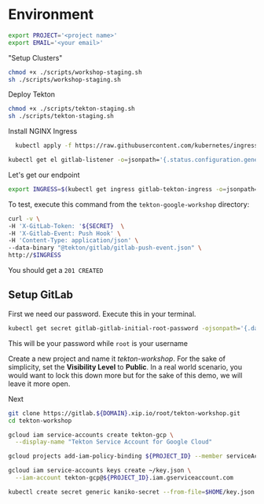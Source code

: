 <!-- https://github.com/tektoncd/triggers/tree/master/examples/gitlab -->
<!-- ttps://github.com/GoogleCloudPlatform/golang-samples/tree/master/getting-started/bookshelfh -->
<!-- https://cloud.google.com/go/getting-started/ -->

# Environment

```bash
export PROJECT='<project name>'
export EMAIL='<your email>'
```

"Setup Clusters"
```bash
chmod +x ./scripts/workshop-staging.sh
sh ./scripts/workshop-staging.sh
```

Deploy Tekton
```bash
chmod +x ./scripts/tekton-staging.sh
sh ./scripts/tekton-staging.sh
```

Install NGINX Ingress

```bash
  kubectl apply -f https://raw.githubusercontent.com/kubernetes/ingress-nginx/controller-0.32.0/deploy/static/provider/cloud/deploy.yaml
```

```bash
kubectl get el gitlab-listener -o=jsonpath='{.status.configuration.generatedName}'
```

Let's get our endpoint

```bash
export INGRESS=$(kubectl get ingress gitlab-tekton-ingress -o=jsonpath='{.status.loadBalancer.ingress[0].ip}{"\n"}')
```

To test, execute this command from the `tekton-google-workshop` directory:

```bash
curl -v \
-H 'X-GitLab-Token: '${SECRET}  \
-H 'X-Gitlab-Event: Push Hook' \
-H 'Content-Type: application/json' \
--data-binary "@tekton/gitlab/gitlab-push-event.json" \
http://$INGRESS
```

You should get a `201 CREATED`

## Setup GitLab

First we need our password. Execute this in your terminal.

```bash
kubectl get secret gitlab-gitlab-initial-root-password -ojsonpath='{.data.password}' | base64 --decode ; echo
```

This will be your password while `root` is your username

Create a new project and name it *tekton-workshop*. For the sake of simplicity, set the **Visibility Level** to **Public**. In a real world scenario, you would want to lock this down more but for the sake of this demo, we will leave it more open.

Next

```bash
git clone https://gitlab.${DOMAIN}.xip.io/root/tekton-workshop.git
cd tekton-workshop
```

```bash
gcloud iam service-accounts create tekton-gcp \
  --display-name "Tekton Service Account for Google Cloud"
```

```bash
gcloud projects add-iam-policy-binding ${PROJECT_ID} --member serviceAccount:tekton-gcp@${PROJECT_ID}.iam.gserviceaccount.com --role roles/compute.storageAdmin
```

```bash
gcloud iam service-accounts keys create ~/key.json \
  --iam-account tekton-gcp@${PROJECT_ID}.iam.gserviceaccount.com
  ```

```bash
kubectl create secret generic kaniko-secret --from-file=$HOME/key.json
```
